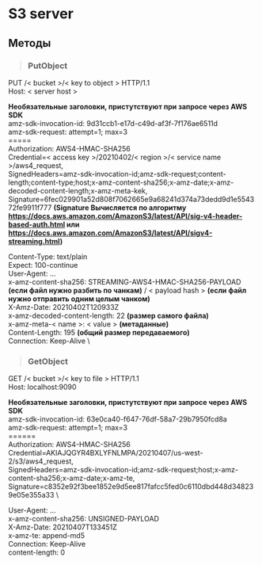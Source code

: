 # S3 server

## Методы

> ### **PutObject**

PUT /< bucket >/< key to object > HTTP/1.1 \
Host: < server host >

**Необязательные заголовки, пристутствуют при запросе через AWS SDK** \
amz-sdk-invocation-id: 9d31ccb1-e17d-c49d-af3f-7f176ae6511d \
amz-sdk-request: attempt=1; max=3 \
=====\
Authorization: AWS4-HMAC-SHA256 \
Credential=< access key >/20210402/< region >/< service name >/aws4_request, \
SignedHeaders=amz-sdk-invocation-id;amz-sdk-request;content-length;content-type;host;x-amz-content-sha256;x-amz-date;x-amz-decoded-content-length;x-amz-meta-kek, \
Signature=6fec029901a52d808f7062665e9a68241d374a73dedd9d1e554372fe9911f777 **(Signature Вычисляется по алгоритму https://docs.aws.amazon.com/AmazonS3/latest/API/sig-v4-header-based-auth.html или https://docs.aws.amazon.com/AmazonS3/latest/API/sigv4-streaming.html)**

Content-Type: text/plain \
Expect: 100-continue \
User-Agent: ... \
x-amz-content-sha256: STREAMING-AWS4-HMAC-SHA256-PAYLOAD **(если файл нужно разбить по чанкам)** / < payload hash > **(если файл нужно отправить одним целым чанком)**\
X-Amz-Date: 20210402T120933Z \
x-amz-decoded-content-length: 22 **(размер самого файла)**\
x-amz-meta-< name >: < value > **(метаданные)** \
Content-Length: 195 **(общий размер передаваемого)**\
Connection: Keep-Alive \


> ### **GetObject**
 
GET /< bucket >/< key to file > HTTP/1.1 \
Host: localhost:9090 

**Необязательные заголовки, пристутствуют при запросе через AWS SDK** \
amz-sdk-invocation-id: 63e0ca40-f647-76df-58a7-29b7950fcd8a\
amz-sdk-request: attempt=1; max=3\
======\
Authorization: AWS4-HMAC-SHA256 \
Credential=AKIAJQGYR4BXLYFNLMPA/20210407/us-west-2/s3/aws4_request, \
SignedHeaders=amz-sdk-invocation-id;amz-sdk-request;host;x-amz-content-sha256;x-amz-date;x-amz-te,\
Signature=c8352e92f3bee1852e9d5ee817fafcc5fed0c6110dbd448d348239e05e355a33 \

User-Agent: ... \
x-amz-content-sha256: UNSIGNED-PAYLOAD \
X-Amz-Date: 20210407T133451Z \
x-amz-te: append-md5 \
Connection: Keep-Alive \
content-length: 0